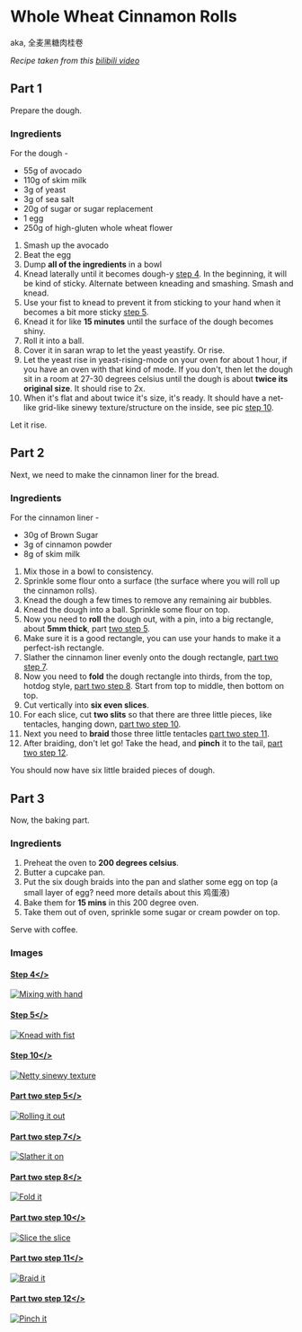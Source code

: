 # Whole Wheat Cinnamon Rolls
 aka, 全麦黑糖肉桂卷

*Recipe taken from this [bilibili video](https://www.bilibili.com/video/BV14T4y1M7qF?from=search&seid=13832532912652441092)*

## Part 1

Prepare the dough.

### Ingredients

For the dough -
* 55g of avocado
* 110g of skim milk
* 3g of yeast
* 3g of sea salt
* 20g of sugar or sugar replacement
* 1 egg
* 250g of high-gluten whole wheat flower


1. Smash up the avocado
2. Beat the egg
3. Dump **all of the ingredients** in a bowl
4. Knead laterally until it becomes dough-y [step 4](#step-4). In the beginning, it will be kind of sticky. Alternate between kneading and smashing. Smash and knead. 
5. Use your fist to knead to prevent it from sticking to your hand when it becomes a bit more sticky [step 5](#step-5).
6. Knead it for like **15 minutes** until the surface of the dough becomes shiny. 
7. Roll it into a ball.
8. Cover it in saran wrap to let the yeast yeastify. Or rise.
9. Let the yeast rise in yeast-rising-mode on your oven for about 1 hour, if you have an oven with that kind of mode. If you don't, then let the dough sit in a room at 27-30 degrees celsius until the dough is about **twice its original size**. It should rise to 2x.
10. When it's flat and about twice it's size, it's ready. It should have a net-like grid-like sinewy texture/structure on the inside, see pic [step 10](#step-10).

Let it rise.

## Part 2

Next, we need to make the cinnamon liner for the bread.

### Ingredients

For the cinnamon liner -
* 30g of Brown Sugar
* 3g of cinnamon powder
* 8g of skim milk

1. Mix those in a bowl to consistency.
2. Sprinkle some flour onto a surface (the surface where you will roll up the cinnamon rolls).
3. Knead the dough a few times to remove any remaining air bubbles.
4. Knead the dough into a ball. Sprinkle some flour on top.
5. Now you need to **roll** the dough out, with a pin, into a big rectangle, about **5mm thick**, part [two step 5](#2-step-5).
6. Make sure it is a good rectangle, you can use your hands to make it a perfect-ish rectangle.
7. Slather the cinnamon liner evenly onto the dough rectangle, [part two step 7](#2-step-7).
8. Now you need to **fold** the dough rectangle into thirds, from the top, hotdog style, [part two step 8](#2-step-8). Start from top to middle, then bottom on top.
9. Cut vertically into **six even slices**.
10. For each slice, cut **two slits** so that there are three little pieces, like tentacles, hanging down, [part two step 10](#2-step-10).
11. Next you need to **braid** those three little tentacles [part two step 11](#2-step-11). 
12. After braiding, don't let go! Take the head, and **pinch** it to the tail, [part two step 12](#2-step-12). 
  

You should now have six little braided pieces of dough.

## Part 3

Now, the baking part.

### Ingredients

1. Preheat the oven to **200 degrees celsius**.
2. Butter a cupcake pan.
3. Put the six dough braids into the pan and slather some egg on top (a small layer of egg? need more details about this 鸡蛋液)
4. Bake them  for **15 mins** in this 200 degree oven.
5. Take them out of oven, sprinkle some sugar or cream powder on top.
   

Serve with coffee.


### Images

#### <a href="step-4">Step 4</>
![Mixing with hand](../../images/recipe-images/cinnamon-rolls-1.png)

#### <a href="step-5">Step 5</>
![Knead with fist](../../images/recipe-images/cinnamon-rolls-2.png)

#### <a href="step-10">Step 10</>
![Netty sinewy texture](../../images/recipe-images/cinnamon-rolls-3.png)

#### <a href="2-step-5">Part two step 5</>
![Rolling it out](../../images/recipe-images/cinnamon-rolls-4.png)

#### <a href="2-step-8">Part two step 7</>
![Slather it on](../../images/recipe-images/cinnamon-rolls-5.png)

#### <a href="2-step-8">Part two step 8</>
![Fold it](../../images/recipe-images/cinnamon-rolls-6.png)

#### <a href="2-step-8">Part two step 10</>
![Slice the slice](../../images/recipe-images/cinnamon-rolls-7.png)

#### <a href="2-step-8">Part two step 11</>
![Braid it](../../images/recipe-images/cinnamon-rolls-8.png)

#### <a href="2-step-8">Part two step 12</>
![Pinch it](../../images/recipe-images/cinnamon-rolls-9.png)